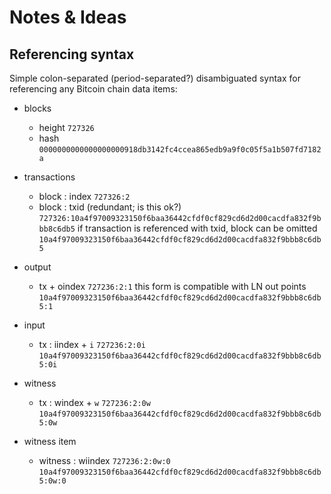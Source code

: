 # Notes & Ideas

## Referencing syntax

Simple colon-separated (period-separated?) disambiguated syntax for
referencing any Bitcoin chain data items:

- blocks
  - height
    `727326`
  - hash
    `0000000000000000000918db3142fc4ccea865edb9a9f0c05f5a1b507fd7182a`

- transactions
  - block : index
    `727326:2`
  - block : txid (redundant; is this ok?)
    `727326:10a4f97009323150f6baa36442cfdf0cf829cd6d2d00cacdfa832f9bbb8c6db5`
    if transaction is referenced with txid, block can be omitted
    `10a4f97009323150f6baa36442cfdf0cf829cd6d2d00cacdfa832f9bbb8c6db5`
  
- output
  - tx + oindex
    `727236:2:1`
    this form is compatible with LN out points
    `10a4f97009323150f6baa36442cfdf0cf829cd6d2d00cacdfa832f9bbb8c6db5:1`

- input
  - tx : iindex + `i`
    `727236:2:0i`
    `10a4f97009323150f6baa36442cfdf0cf829cd6d2d00cacdfa832f9bbb8c6db5:0i`

- witness
  - tx : windex + `w`
    `727236:2:0w`
    `10a4f97009323150f6baa36442cfdf0cf829cd6d2d00cacdfa832f9bbb8c6db5:0w`

- witness item
  - witness : wiindex
    `727236:2:0w:0`
    `10a4f97009323150f6baa36442cfdf0cf829cd6d2d00cacdfa832f9bbb8c6db5:0w:0`
